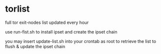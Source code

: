 # torlist

full tor exit-nodes list updated every hour

use run-fist.sh to install ipset and create the ipset chain

you may insert update-list.sh into your crontab as root to retrieve the list to flush & update the ipset chain


